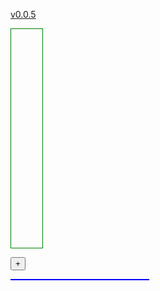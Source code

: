  <a href="https://github.com/littleflute/blMp4Player/edit/master/README.md">v0.0.5</a>
 
<div id="blID_Mp4Player" style="border:1px green solid;width:50px;height:350px;"></div> 

<button onclick="p.showMyCode2Div(this,'code');">+</button>

<div id="code" style="top:80px;left:10px;width:220px;border:1px blue solid;"></div>
<script>
//<
function blMp4Player() { 
	this.ui				= null;
	this.v				= "v0.2.1";
	this.src			= "https://littleflute.github.io/Stevie-Ray-Vaughan/STEVIE_RAY_VAUGHAN/STEVIE_RAY_VAUGHAN 00_04_18-00_09_52.mp4";
    this.onBtnTest		= function(o)
    {
    	var id = "x" + o.parentElement.id;
      	var x = document.getElementById(id);
    	if(x.style.display == "none")
    	{
    		x.style.display = "block";
        	o.innerHTML = "-";
       	 o.style.color = "red";
    	}
    	else
    	{
    		x.style.display = "none";
        	o.innerHTML = "+";
        	o.style.color = "green";
    	}
    };
    this.bShowCode		= false; 
    this.showMyCode2Div		= function (btn,divId)
    {
    	var x;
		var h = document.getElementById(divId);
		if(!h) return; 

		this.bShowCode = !this.bShowCode;
		btn.innerHTML = this.bShowCode?"-":"+";
		if(!this.bShowCode) {h.innerHTML = ""; return;}

        var nID = 0;
		for(x in this)
		{
        	nID++;
            
			var d = document.createElement("div");
			d.id = nID;
            d.onFun = this.onBtnTest;
            d.innerHTML = x;
            var bt= "<button onclick='this.parentElement.onFun(this)'>";
            bt += "+</button>";
			d.innerHTML += bt;
            d.style.border = "solid 1px blue";
			d.style.color = "red";
			h.appendChild(d); 
            
			var v = document.createElement("div");
            v.id = "x" + nID;
			v.innerHTML = this[x];
			v.style.border = "solid 1px green";
			v.style.color = "black";
            v.style.display = "none";
			d.appendChild(v); 
		} 
 
    }
	this.createVideo	= function ()
	{
		var d = document.createElement("div");
		d.style.border = "1px blue solid";
		var ui = this.getUI();
 		ui.appendChild(d);
		var s = "";
		s += "<video id='bl_Video' width='320px' height='240px' controls>";
		s += "<source src='";
        s += this.src;
        s += "' type='video/mp4'>";
		s += "Your browser does not support HTML5 video.";
		s += "</video>"; 

		d.innerHTML = s;

	};
	this.getUI		= function ()
	{
		if(this.ui == null)
		{
			var el				= document.createElement("div");
			el.style.position	= "absolute";
			el.style.border		= "1px green solid";
			el.style.width		= "330px";
			el.style.left		= "300px";
			this.ui			= el;
		}
		return this.ui;
	};
	this.showMe		= function ()
	{  
		var o = document.getElementById("blID_Mp4Player"); 
		var me = this.getUI();
		me.innerHTML = this.v; 
		o.appendChild(me);
		this.createVideo();
	};

	this.play		= function ()
	{
		if(this.v == null) this.createVideo();
		this.v.play();
	};

	this.stop		= function ()
	{
		if(this.v == null) this.createVideo();
		this.v.stop();
	};
}   
//-->
var p = new blMp4Player();
p.showMe();

//-->

</script>  
